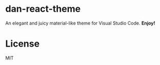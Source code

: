 # dan-react-theme
An elegant and juicy material-like theme for Visual Studio Code.
**Enjoy!**
# License
MIT

